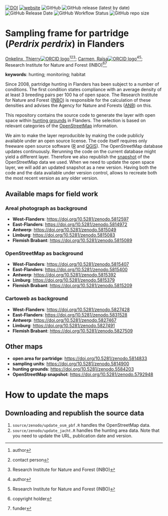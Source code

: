 <!-- badges: start -->
[![DOI](https://zenodo.org/badge/DOI/10.5281/zenodo.5814813.svg)](https://doi.org/10.5281/zenodo.5814813)
[![website](https://img.shields.io/badge/website-https%3A%2F%2Finbo.github.io%2Fpatrijs--steekproefkader%2F-c04384)](https://inbo.github.io/patrijs-steekproefkader/)
![GitHub](https://img.shields.io/github/license/inbo/patrijs-steekproefkader)
![GitHub release (latest by date)](https://img.shields.io/github/v/release/inbo/patrijs-steekproefkader)
![GitHub Release Date](https://img.shields.io/github/release-date/inbo/patrijs-steekproefkader)
![GitHub Workflow Status](https://img.shields.io/github/workflow/status/inbo/patrijs-steekproefkader/check-source)
![GitHub repo size](https://img.shields.io/github/repo-size/inbo/patrijs-steekproefkader)
<!-- badges: end -->
  
# Sampling frame for partridge (_Perdrix perdrix_) in Flanders

[Onkelinx, Thierry![ORCID logo](https://info.orcid.org/wp-content/uploads/2019/11/orcid_16x16.png)](https://orcid.org/0000-0001-8804-4216)[^aut][^cre][^INBO];
[Carmen, Raïsa![ORCID logo](https://info.orcid.org/wp-content/uploads/2019/11/orcid_16x16.png)](https://orcid.org/0000-0003-1025-8702)[^aut][^INBO];
Research Institute for Nature and Forest (INBO)[^cph][^fnd]

[^aut]: author
[^cre]: contact person
[^cph]: copyright holder
[^fnd]: funder
[^INBO]: Research Institute for Nature and Forest (INBO)

**keywords**: hunting; monitoring; habitat

<!-- version: 2023.01 -->
<!-- community: inbo -->

<!-- description: start -->
Since 2008, partridge hunting in Flanders has been subject to a number of conditions.
The first condition states compliance with an average density of at least 3 breeding pairs per 100 ha of open space.
The Research Institute for Nature and Forest ([INBO](https://www.vlaanderen.be/inbo/en)) is responsible for the calculation of these densities and advises the Agency for Nature and Forests ([ANB](https://www.natuurenbos.be/)) on this.

This repository contains the source code to generate the layer with open space within [hunting grounds](https://doi.org/10.5281/zenodo.5584203) in Flanders.
The selection is based on relevant categories of the [OpenStreetMap](https://openstreetmap.org) information.

We aim to make the layer reproducible by making the code publicly available under an open source license.
The code itself requires only freeware open source software ([R](https://www.r-project.org/) and [QGIS](https://qgis.org)).
The OpenStreetMap database updates continuously.
Rerunning the code on the current database might yield a different layer.
Therefore we also republish the [snapshot](https://doi.org/10.5281/zenodo.5792948) of the OpenStreetMap data we used.
When we need to update the open space layer, we will add an updated snapshot as a new version.
Having both the code and the data available under version control, allows to recreate both the most recent version as any older version.
<!-- description: end -->

## Available maps for field work

### Areal photograph as background

- **West-Flanders**: https://doi.org/10.5281/zenodo.5812597
- **East-Flanders**: https://doi.org/10.5281/zenodo.5814972
- **Antwerp**: https://doi.org/10.5281/zenodo.5815049
- **Limburg**: https://doi.org/10.5281/zenodo.5815083
- **Flemish Brabant**: https://doi.org/10.5281/zenodo.5815089

### OpenStreetMap as background

- **West-Flanders**: https://doi.org/10.5281/zenodo.5815407
- **East-Flanders**: https://doi.org/10.5281/zenodo.5815400
- **Antwerp**: https://doi.org/10.5281/zenodo.5815392
- **Limburg**: https://doi.org/10.5281/zenodo.5815379
- **Flemish Brabant**: https://doi.org/10.5281/zenodo.5815209

### Cartoweb as background

- **West-Flanders**: https://doi.org/10.5281/zenodo.5827428
- **East-Flanders**: https://doi.org/10.5281/zenodo.5831528
- **Antwerp**: https://doi.org/10.5281/zenodo.5827467
- **Limburg**: https://doi.org/10.5281/zenodo.5827491
- **Flemish Brabant**: https://doi.org/10.5281/zenodo.5827509

## Other maps

- **open area for partridge**: https://doi.org/10.5281/zenodo.5814833
- **sampling units**: https://doi.org/10.5281/zenodo.5814900
- **hunting grounds**: https://doi.org/10.5281/zenodo.5584203
- **OpenStreetMap snapshot**: https://doi.org/10.5281/zenodo.5792948

# How to update the maps

## Downloading and republish the source data

1. `source/zenodo/update_osm_pbf.R` handles the OpenStreetMap data.
1. `source/zenodo/update_jacht.R` handles the hunting area data.
  Note that you need to update the URL, publication date and version.
